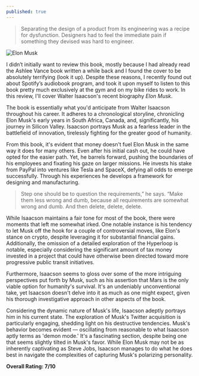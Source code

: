 ```yaml
---
published: true
---
```


> Separating the design of a product from its engineering was a recipe for dysfunction. Designers had to feel the immediate pain if something they devised was hard to engineer.

![Elon Musk](https://media.cnn.com/api/v1/images/stellar/prod/231212111147-elon-musk-112923.jpg?c=16x9&q=h_653,w_1160,c_fill/f_webp)

I didn’t initially want to review this book, mostly because I had already read the Ashlee Vance book written a while back and I found the cover to be absolutely terrifying (look it up). Despite these reasons, I recently found out about Spotify’s audiobook program, and took it upon myself to listen to this book pretty much exclusively at the gym and on my bike rides to work. In this review, I'll cover Walter Isaacson's recent biography _Elon Musk_.

The book is essentially what you'd anticipate from Walter Isaacson throughout his career. It adheres to a chronological storyline, chronicling Elon Musk's early years in South Africa, Canada, and, significantly, his journey in Silicon Valley. Isaacson portrays Musk as a fearless leader in the battlefield of innovation, tirelessly fighting for the greater good of humanity.

From this book, it's evident that money doesn't fuel Elon Musk in the same way it does for many others. Even after his initial cash out, he could have opted for the easier path. Yet, he barrels forward, pushing the boundaries of his employees and fixating his gaze on larger missions. He invests his stake from PayPal into ventures like Tesla and SpaceX, defying all odds to emerge successfully. Through his experiences he develops a framework for designing and manufacturing.

> Step one should be to question the requirements,” he says. “Make them less wrong and dumb, because all requirements are somewhat wrong and dumb. And then delete, delete, delete.

While Isaacson maintains a fair tone for most of the book, there were moments that left me somewhat irked. One notable instance is his tendency to let Musk off the hook for a couple of controversial moves, like Elon's stance on crypto, despite leveraging it for substantial financial gains. Additionally, the omission of a detailed exploration of the Hyperloop is notable, especially considering the significant amount of tax money invested in a project that could have otherwise been directed toward more progressive public transit initiatives.

Furthermore, Isaacson seems to gloss over some of the more intriguing perspectives put forth by Musk, such as his assertion that Mars is the only viable option for humanity's survival. It's an undeniably unconventional take, yet Isaacson doesn't delve into it as much as one might expect, given his thorough investigative approach in other aspects of the book.

Considering the dynamic nature of Musk's life, Isaacson adeptly portrays him in his current state. The exploration of Musk's Twitter acquisition is particularly engaging, shedding light on his destructive tendencies. Musk's behavior becomes evident — oscillating from reasonable to what Isaacson aptly terms as 'demon mode.' It's a fascinating section, despite being one that seems slightly tilted in Musk's favor. While Elon Musk may not be as inherently captivating as Steve Jobs, Isaacson manages to do what he does best in navigate the complexities of capturing Musk's polarizing personality.

**Overall Rating: 7/10**
